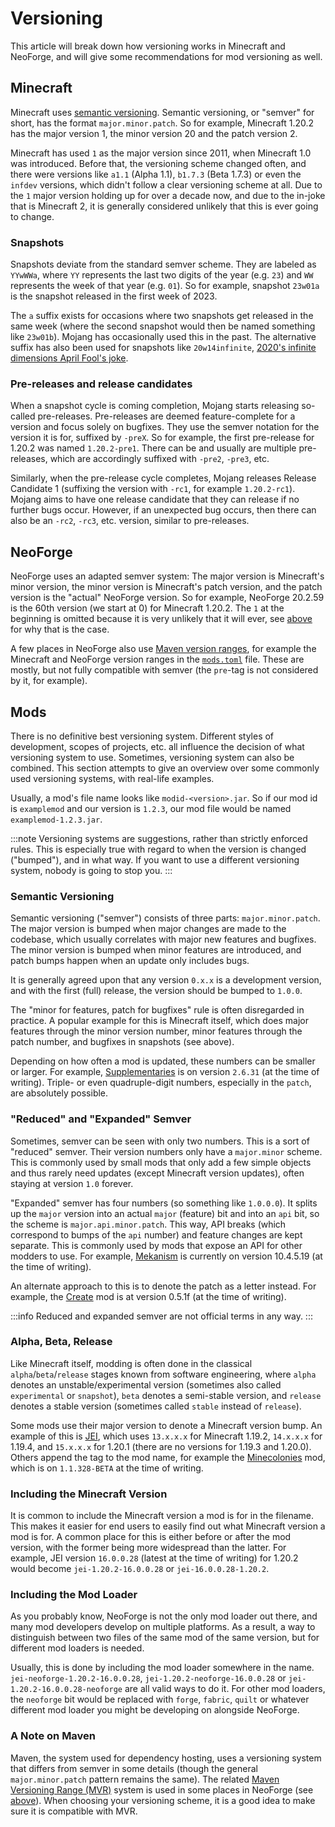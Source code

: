 Versioning
==========

This article will break down how versioning works in Minecraft and NeoForge, and will give some recommendations for mod versioning as well.

## Minecraft

Minecraft uses [semantic versioning][semver]. Semantic versioning, or "semver" for short, has the format `major.minor.patch`. So for example, Minecraft 1.20.2 has the major version 1, the minor version 20 and the patch version 2.

Minecraft has used `1` as the major version since 2011, when Minecraft 1.0 was introduced. Before that, the versioning scheme changed often, and there were versions like `a1.1` (Alpha 1.1), `b1.7.3` (Beta 1.7.3) or even the `infdev` versions, which didn't follow a clear versioning scheme at all. Due to the `1` major version holding up for over a decade now, and due to the in-joke that is Minecraft 2, it is generally considered unlikely that this is ever going to change.

### Snapshots

Snapshots deviate from the standard semver scheme. They are labeled as `YYwWWa`, where `YY` represents the last two digits of the year (e.g. `23`) and `WW` represents the week of that year (e.g. `01`). So for example, snapshot `23w01a` is the snapshot released in the first week of 2023.

The `a` suffix exists for occasions where two snapshots get released in the same week (where the second snapshot would then be named something like `23w01b`). Mojang has occasionally used this in the past. The alternative suffix has also been used for snapshots like `20w14infinite`, [2020's infinite dimensions April Fool's joke][infinite].

### Pre-releases and release candidates

When a snapshot cycle is coming completion, Mojang starts releasing so-called pre-releases. Pre-releases are deemed feature-complete for a version and focus solely on bugfixes. They use the semver notation for the version it is for, suffixed by `-preX`. So for example, the first pre-release for 1.20.2 was named `1.20.2-pre1`. There can be and usually are multiple pre-releases, which are accordingly suffixed with `-pre2`, `-pre3`, etc.

Similarly, when the pre-release cycle completes, Mojang releases Release Candidate 1 (suffixing the version with `-rc1`, for example `1.20.2-rc1`). Mojang aims to have one release candidate that they can release if no further bugs occur. However, if an unexpected bug occurs, then there can also be an `-rc2`, `-rc3`, etc. version, similar to pre-releases.

## NeoForge

NeoForge uses an adapted semver system: The major version is Minecraft's minor version, the minor version is Minecraft's patch version, and the patch version is the "actual" NeoForge version. So for example, NeoForge 20.2.59 is the 60th version (we start at 0) for Minecraft 1.20.2. The `1` at the beginning is omitted because it is very unlikely that it will ever, see [above][minecraft] for why that is the case.

A few places in NeoForge also use [Maven version ranges][mvr], for example the Minecraft and NeoForge version ranges in the [`mods.toml`][modstoml] file. These are mostly, but not fully compatible with semver (the `pre`-tag is not considered by it, for example).

## Mods

There is no definitive best versioning system. Different styles of development, scopes of projects, etc. all influence the decision of what versioning system to use. Sometimes, versioning system can also be combined. This section attempts to give an overview over some commonly used versioning systems, with real-life examples.

Usually, a mod's file name looks like `modid-<version>.jar`. So if our mod id is `examplemod` and our version is `1.2.3`, our mod file would be named `examplemod-1.2.3.jar`.

:::note
Versioning systems are suggestions, rather than strictly enforced rules. This is especially true with regard to when the version is changed ("bumped"), and in what way. If you want to use a different versioning system, nobody is going to stop you.
:::

### Semantic Versioning

Semantic versioning ("semver") consists of three parts: `major.minor.patch`. The major version is bumped when major changes are made to the codebase, which usually correlates with major new features and bugfixes. The minor version is bumped when minor features are introduced, and patch bumps happen when an update only includes bugs.

It is generally agreed upon that any version `0.x.x` is a development version, and with the first (full) release, the version should be bumped to `1.0.0`.

The "minor for features, patch for bugfixes" rule is often disregarded in practice. A popular example for this is Minecraft itself, which does major features through the minor version number, minor features through the patch number, and bugfixes in snapshots (see above).

Depending on how often a mod is updated, these numbers can be smaller or larger. For example, [Supplementaries][supplementaries] is on version `2.6.31` (at the time of writing). Triple- or even quadruple-digit numbers, especially in the `patch`, are absolutely possible.

### "Reduced" and "Expanded" Semver

Sometimes, semver can be seen with only two numbers. This is a sort of "reduced" semver. Their version numbers only have a `major.minor` scheme. This is commonly used by small mods that only add a few simple objects and thus rarely need updates (except Minecraft version updates), often staying at version `1.0` forever.

"Expanded" semver has four numbers (so something like `1.0.0.0`). It splits up the `major` version into an actual `major` (feature) bit and into an `api` bit, so the scheme is `major.api.minor.patch`. This way, API breaks (which correspond to bumps of the `api` number) and feature changes are kept separate. This is commonly used by mods that expose an API for other modders to use. For example, [Mekanism][mekanism] is currently on version 10.4.5.19 (at the time of writing).

An alternate approach to this is to denote the patch as a letter instead. For example, the [Create][create] mod is at version 0.5.1f (at the time of writing).

:::info
Reduced and expanded semver are not official terms in any way.
:::

### Alpha, Beta, Release

Like Minecraft itself, modding is often done in the classical `alpha`/`beta`/`release` stages known from software engineering, where `alpha` denotes an unstable/experimental version (sometimes also called `experimental` or `snapshot`), `beta` denotes a semi-stable version, and `release` denotes a stable version (sometimes called `stable` instead of `release`).

Some mods use their major version to denote a Minecraft version bump. An example of this is [JEI][jei], which uses `13.x.x.x` for Minecraft 1.19.2, `14.x.x.x` for 1.19.4, and `15.x.x.x` for 1.20.1 (there are no versions for 1.19.3 and 1.20.0). Others append the tag to the mod name, for example the [Minecolonies][minecolonies] mod, which is on `1.1.328-BETA` at the time of writing.

### Including the Minecraft Version

It is common to include the Minecraft version a mod is for in the filename. This makes it easier for end users to easily find out what Minecraft version a mod is for. A common place for this is either before or after the mod version, with the former being more widespread than the latter. For example, JEI version `16.0.0.28` (latest at the time of writing) for 1.20.2 would become `jei-1.20.2-16.0.0.28` or `jei-16.0.0.28-1.20.2`.

### Including the Mod Loader

As you probably know, NeoForge is not the only mod loader out there, and many mod developers develop on multiple platforms. As a result, a way to distinguish between two files of the same mod of the same version, but for different mod loaders is needed.

Usually, this is done by including the mod loader somewhere in the name. `jei-neoforge-1.20.2-16.0.0.28`, `jei-1.20.2-neoforge-16.0.0.28` or `jei-1.20.2-16.0.0.28-neoforge` are all valid ways to do it. For other mod loaders, the `neoforge` bit would be replaced with `forge`, `fabric`, `quilt` or whatever different mod loader you might be developing on alongside NeoForge.

### A Note on Maven

Maven, the system used for dependency hosting, uses a versioning system that differs from semver in some details (though the general `major.minor.patch` pattern remains the same). The related [Maven Versioning Range (MVR)][mvr] system is used in some places in NeoForge (see [above][neoforge]). When choosing your versioning scheme, it is a good idea to make sure it is compatible with MVR.

[create]: https://www.curseforge.com/minecraft/mc-mods/create
[infinite]: https://minecraft.wiki/w/Java_Edition_20w14∞
[jei]: https://www.curseforge.com/minecraft/mc-mods/jei
[mekanism]: https://www.curseforge.com/minecraft/mc-mods/mekanism
[minecolonies]: https://www.curseforge.com/minecraft/mc-mods/minecolonies
[minecraft]: #minecraft
[modstoml]: modfiles.md#modstoml
[mvr]: https://maven.apache.org/enforcer/enforcer-rules/versionRanges.html
[mvr]: https://maven.apache.org/ref/3.5.2/maven-artifact/apidocs/org/apache/maven/artifact/versioning/ComparableVersion.html
[neoforge]: #neoforge
[pre]: #pre-releases
[rc]: #release-candidates
[semver]: https://semver.org/
[supplementaries]: https://www.curseforge.com/minecraft/mc-mods/supplementaries
